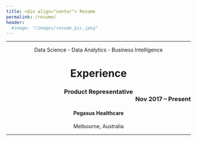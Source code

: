 ```yaml
---
title: <div align="center"> Resume
permalink: /resume/
header:
  #image: "/images/resume_pic.jpeg"
---
```

---
<div align="center"> Data Science - Data Analytics - Business Intelligence

# Experience
### Product Representative <div align="right"> Nov 2017 – Present
#### Pegasus Healthcare
Melbourne, Australia

---
